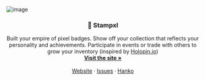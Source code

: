 ![image](https://github.com/ShaneMaglangit/stampxl/assets/53674742/ba1ac51b-0579-436a-a51f-906a77c9e39d)
<h3 align="center">👑 Stampxl</h3>

<p align="center">
 Built your empire of pixel badges. Show off your collection that reflects your personality and achievements. Participate in events or trade with others to grow your inventory (inspired by <a href="https://stampxl.shanemaglangit.com">Holopin.io</a>)
 <br />
 <a href="https://stampxl.shanemaglangit.com"><strong>Visit the site »</strong></a>
 <br />
 <br />
 <a href="https://stampxl.shanemaglangit.com">Website</a>
 ·
 <a href="https://github.com/ShaneMaglangit/stampxl/issues">Issues</a>
 ·
 <a href="https://hanko.io">Hanko</a>
</p>
